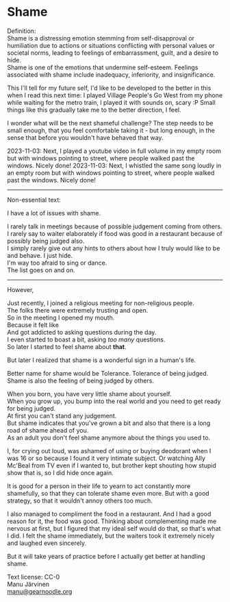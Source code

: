 # Shame

Definition:  
Shame is a distressing emotion stemming from self-disapproval or humiliation due to actions or situations conflicting with personal values or societal norms, leading to feelings of embarrassment, guilt, and a desire to hide.  
Shame is one of the emotions that undermine self-esteem. Feelings associated with shame include inadequacy, inferiority, and insignificance.  

This I'll tell for my future self, I'd like to be developed to the better in this when I read this next time: I played Village People's Go West from my phone while waiting for the metro train, I played it with sounds on, scary :P Small things like this gradually take me to the better direction, I feel.

I wonder what will be the next shameful challenge? The step needs to be small enough, that you feel comfortable taking it - but long enough, in the sense that before you wouldn't have behaved that way.

2023-11-03: Next, I played a youtube video in full volume in my empty room but with windows pointing to street, where people walked past the windows. Nicely done!
2023-11-03: Next, I whistled the same song loudly in an empty room but with windows pointing to street, where people walked past the windows. Nicely done!

------

Non-essential text:  

I have a lot of issues with shame.  

I rarely talk in meetings because of possible judgement coming from others.  
I rarely say to waiter elaborately if food was good in a restaurant because of possibly being judged also.  
I simply rarely give out any hints to others about how I truly would like to be and behave. I just hide.  
I'm way too afraid to sing or dance.  
The list goes on and on.  

------

However,

Just recently, I joined a religious meeting for non-religious people.   
The folks there were extremely trusting and open.  
So in the meeting I opened my mouth.   
Because it felt like   
And got addicted to asking questions during the day.  
I even started to boast a bit, asking *too many* questions.  
So later I started to feel shame about **that**.  

But later I realized that shame is a wonderful sign in a human's life. 

Better name for shame would be Tolerance. Tolerance of being judged.  
Shame is also the feeling of being judged by others.  

When you born, you have very little shame about yourself.  
When you grow up, you bump into the real world and you need to get ready for being judged.  
At first you can't stand any judgement.  
But shame indicates that you've grown a bit and also that there is a long road of shame ahead of you.  
As an adult you don't feel shame anymore about the things you used to.

I, for crying out loud, was ashamed of using or buying deodorant when I was 16 or so because I found it very intimate subject.
Or watching Ally Mc'Beal from TV even if I wanted to, but brother kept shouting how stupid show that is, so I did hide once again.

It is good for a person in their life to yearn to act constantly more shamefully, so that they can tolerate shame even more. But with a good strategy, so that it wouldn't annoy others too much.  

I also managed to compliment the food in a restaurant. And I had a good reason for it, the food was good. Thinking about complementing made me nervous at first, but I figured that my ideal self would do that, so that's what I did. I felt the shame immediately, but the waiters took it extremely nicely and laughed even sincerely.

But it will take years of practice before I actually get better at handling shame.



Text license: CC-0  
Manu Järvinen  
manu@gearnoodle.org  
